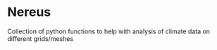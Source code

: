 Nereus
======

Collection of python functions to help with analysis of climate data on different grids/meshes
